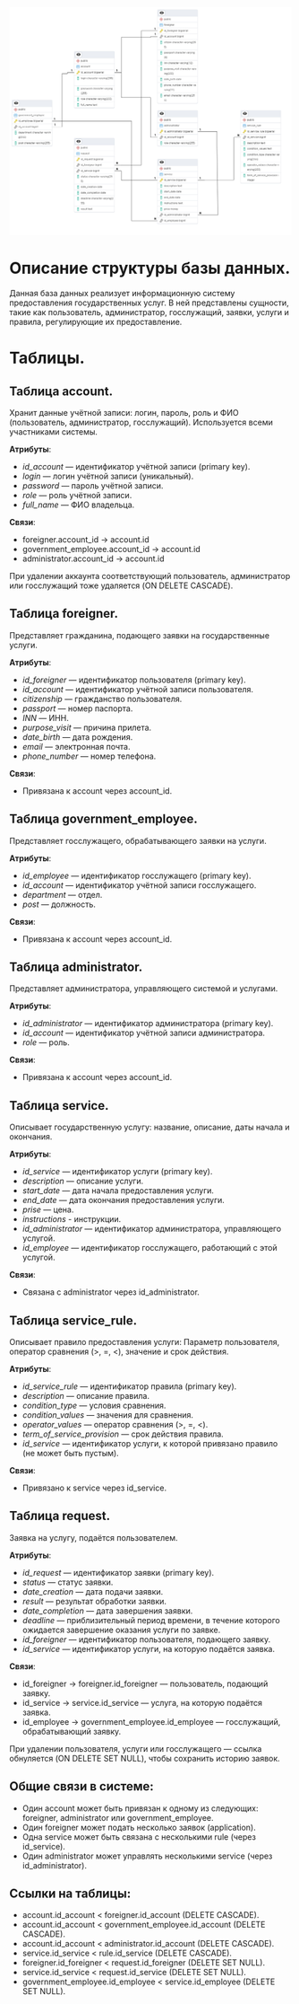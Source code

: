 ![Image alt](https://github.com/ZyryanovaAndzhela/PIS-01/raw/main/Схема_данных_в_БД/схема_данных.png)
 
# Описание структуры базы данных.
Данная база данных реализует информационную систему предоставления государственных услуг. В ней представлены сущности, такие как пользователь, администратор, госслужащий, заявки, услуги и правила, регулирующие их предоставление.

# Таблицы.
## Таблица account.
Хранит данные учётной записи: логин, пароль, роль и ФИО (пользователь, администратор, госслужащий). Используется всеми участниками системы.

**Атрибуты**:
* _id_account_ — идентификатор учётной записи (primary key).
* _login_ — логин учётной записи (уникальный).
* _password_ — пароль учётной записи.
* _role_ — роль учётной записи.
* _full_name_ — ФИО владельца.

**Связи**:
* foreigner.account_id → account.id
* government_employee.account_id → account.id
* administrator.account_id → account.id

При удалении аккаунта соответствующий пользователь, администратор или госслужащий тоже удаляется (ON DELETE CASCADE).

## Таблица foreigner.
Представляет гражданина, подающего заявки на государственные услуги.

**Атрибуты**:
* _id_foreigner_ — идентификатор пользователя (primary key).
* _id_account_ — идентификатор учётной записи пользователя.
* _citizenship_ — гражданство пользователя.
* _passport_ — номер паспорта.
* _INN_ — ИНН.
* _purpose_visit_ — причина прилета.
* _date_birth_ — дата рождения.
* _email_ — электронная почта.
* _phone_number_ — номер телефона.

**Связи**:
* Привязана к account через account_id.

## Таблица government_employee.
Представляет госслужащего, обрабатывающего заявки на услуги.

**Атрибуты**:
* _id_employee_ — идентификатор госслужащего (primary key).
* _id_account_ — идентификатор учётной записи госслужащего.
* _department_ — отдел.
* _post_ — должность.

**Связи**:
* Привязана к account через account_id.

## Таблица administrator.
Представляет администратора, управляющего системой и услугами.

**Атрибуты**:
* _id_administrator_ — идентификатор администратора (primary key).
* _id_account_ — идентификатор учётной записи администратора.
* _role_ — роль.

**Связи**:
* Привязана к account через account_id.

## Таблица service.
Описывает государственную услугу: название, описание, даты начала и окончания.

**Атрибуты**:
* _id_service_ — идентификатор услуги (primary key).
* _description_ — описание услуги.
* _start_date_ — дата начала предоставления услуги.
* _end_date_ — дата окончания предоставления услуги.
* _prise_ — цена.
* _instructions_ - инструкции.
* _id_administrator_ — идентификатор администратора, управляющего услугой.
* _id_employee_ — идентификатор госслужащего, работающий с этой услугой.

**Связи**:
* Связана с administrator через id_administrator.

## Таблица service_rule.
Описывает правило предоставления услуги: Параметр пользователя, оператор сравнения (>, =, <), значение и срок действия.

**Атрибуты**:
* _id_service_rule_ — идентификатор правила (primary key).
* _description_ — описание правила.
* _condition_type_ — условия сравнения.
* _condition_values_ — значения для сравнения.
* _operator_values_ — оператор сравнения (>, =, <).
* _term_of_service_provision_ — срок действия правила.
* _id_service_ — идентификатор услуги, к которой привязано правило (не может быть пустым).

**Связи**:
* Привязано к service через id_service.

## Таблица request.
Заявка на услугу, подаётся пользователем.

**Атрибуты**:
* _id_request_ — идентификатор заявки (primary key).
* _status_ — статус заявки.
* _date_creation_ — дата подачи заявки.
* _result_ — результат обработки заявки.
* _date_completion_ — дата завершения заявки.
* _deadline_ — приблизительный период времени, в течение которого ожидается завершение оказания услуги по заявке.
* _id_foreigner_ — идентификатор пользователя, подающего заявку.
* _id_service_ — идентификатор услуги, на которую подаётся заявка.

**Связи**:
* id_foreigner → foreigner.id_foreigner — пользователь, подающий заявку.
* id_service → service.id_service — услуга, на которую подаётся заявка.
* id_employee → government_employee.id_employee — госслужащий, обрабатывающий заявку.

При удалении пользователя, услуги или госслужащего — ссылка обнуляется (ON DELETE SET NULL), чтобы сохранить историю заявок.

## Общие связи в системе:
- Один account может быть привязан к одному из следующих: foreigner, administrator или government_employee.
- Один foreigner может подать несколько заявок (application).
- Одна service может быть связана с несколькими rule (через id_service).
- Один administrator может управлять несколькими service (через id_administrator).

## Ссылки на таблицы:
- account.id_account < foreigner.id_account (DELETE CASCADE).
- account.id_account < government_employee.id_account (DELETE CASCADE).
- account.id_account < administrator.id_account (DELETE CASCADE).
- service.id_service < rule.id_service (DELETE CASCADE).
- foreigner.id_foreigner < request.id_foreigner (DELETE SET NULL).
- service.id_service < request.id_service (DELETE SET NULL).
- government_employee.id_employee < service.id_employee (DELETE SET NULL).
